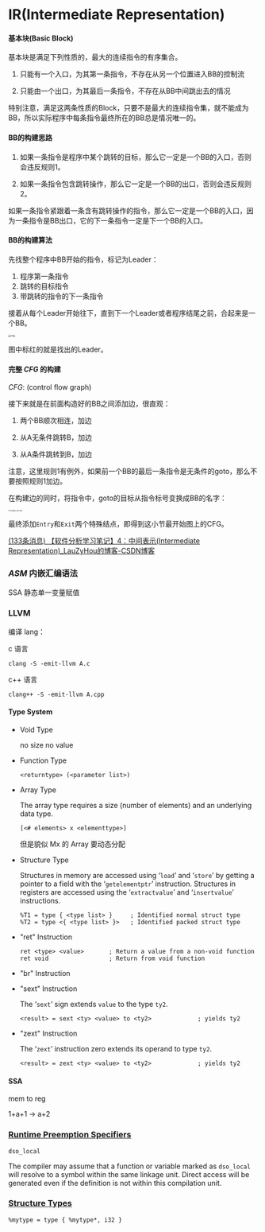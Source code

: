 # IR(Intermediate Representation)

#### 基本块(Basic Block)

基本块是满足下列性质的，最大的连续指令的有序集合。

1. 只能有一个入口，为其第一条指令，不存在从另一个位置进入BB的控制流

2. 只能由一个出口，为其最后一条指令，不存在从BB中间跳出去的情况

特别注意，满足这两条性质的Block，只要不是最大的连续指令集，就不能成为BB，所以实际程序中每条指令最终所在的BB总是情况唯一的。

#### BB的构建思路

1. 如果一条指令是程序中某个跳转的目标，那么它一定是一个BB的入口，否则会违反规则1。

2. 如果一条指令包含跳转操作，那么它一定是一个BB的出口，否则会违反规则2。

如果一条指令紧跟着一条含有跳转操作的指令，那么它一定是一个BB的入口，因为一条指令是BB出口，它的下一条指令一定是下一个BB的入口。

#### BB的构建算法

先找整个程序中BB开始的指令，标记为Leader：

1. 程序第一条指令
2. 跳转的目标指令
3. 带跳转的指令的下一条指令

接着从每个Leader开始往下，直到下一个Leader或者程序结尾之前，合起来是一个BB。

<img src="https://img-blog.csdnimg.cn/20200308021534767.png?x-oss-process=image/watermark,type_ZmFuZ3poZW5naGVpdGk,shadow_10,text_aHR0cHM6Ly9ibG9nLmNzZG4ubmV0L1NIVTE1MTIxODU2,size_1,color_FFFFFF,t_0" alt="img" style="zoom:33%;" />

图中标红的就是找出的Leader。

####  完整 $CFG$ 的构建

$CFG$: (control flow graph)

接下来就是在前面构造好的BB之间添加边，很直观：

1. 两个BB顺次相连，加边

2. 从A无条件跳转B，加边

3. 从A条件跳转到B，加边

注意，这里规则1有例外，如果前一个BB的最后一条指令是无条件的goto，那么不要按照规则1加边。

在构建边的同时，将指令中，goto的目标从指令标号变换成BB的名字：

<img src="https://img-blog.csdnimg.cn/20200308022436349.png?x-oss-process=image/watermark,type_ZmFuZ3poZW5naGVpdGk,shadow_10,text_aHR0cHM6Ly9ibG9nLmNzZG4ubmV0L1NIVTE1MTIxODU2,size_1,color_FFFFFF,t_0" alt="在这里插入图片描述" style="zoom:20%;" />

最终添加`Entry`和`Exit`两个特殊结点，即得到这小节最开始图上的CFG。

[(133条消息) 【软件分析学习笔记】4：中间表示(Intermediate Representation)_LauZyHou的博客-CSDN博客](https://blog.csdn.net/SHU15121856/article/details/104711426)

### $ASM$ 内嵌汇编语法

SSA 静态单一变量赋值

### LLVM

编译 lang：

c 语言

`clang -S -emit-llvm A.c`

 c++ 语言

`clang++ -S -emit-llvm A.cpp`

#### Type System

- Void Type

  no size no value

- Function Type

  ```
  <returntype> (<parameter list>)
  ```

- Array Type

  The array type requires a size (number of elements) and an underlying data type.

  ```
  [<# elements> x <elementtype>]
  ```

  但是貌似 Mx 的 Array 要动态分配

- Structure Type

  Structures in memory are accessed using ‘`load`’ and ‘`store`’ by getting a pointer to a field with the ‘`getelementptr`’ instruction. Structures in registers are accessed using the ‘`extractvalue`’ and ‘`insertvalue`’ instructions.

  ```
  %T1 = type { <type list> }     ; Identified normal struct type
  %T2 = type <{ <type list> }>   ; Identified packed struct type
  ```

- "ret" Instruction

  ```
  ret <type> <value>       ; Return a value from a non-void function
  ret void                 ; Return from void function
  ```

- "br" Instruction

- "sext" Instruction

  The ‘`sext`’ sign extends `value` to the type `ty2`.

  ```
  <result> = sext <ty> <value> to <ty2>             ; yields ty2
  ```

- "zext" Instruction

  The ‘`zext`’ instruction zero extends its operand to type `ty2`.

  ```
  <result> = zext <ty> <value> to <ty2>             ; yields ty2
  ```

#### SSA

mem to reg

1+a+1 -> a+2

### [Runtime Preemption Specifiers](https://releases.llvm.org/11.0.0/docs/LangRef.html#id1222)

```
dso_local
```

The compiler may assume that a function or variable marked as `dso_local` will resolve to a symbol within the same linkage unit. Direct access will be generated even if the definition is not within this compilation unit.

### [Structure Types](https://releases.llvm.org/11.0.0/docs/LangRef.html#id1223)

```
%mytype = type { %mytype*, i32 }
```